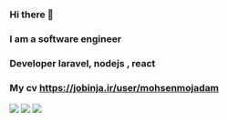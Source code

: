### Hi there 👋

### I am a software engineer
### Developer laravel, nodejs , react
### My cv https://jobinja.ir/user/mohsenmojadam
<a href="https://github.com/mohsenmojadam2019">
<img align="center" src="https://github-readme-stats.vercel.app/api?username=mohsenmojadam2019&theme=dracula&show_icons=true&count_private=true&include_all_commits=true" /></a>
<a>
<img align="center" src="https://thumb.jobinjacdn.com/2EwXKIrSpaqdv8BcsWiDkQrACC0=/256x256/filters:strip_exif():format(jpeg)/https://storage.jobinjacdn.com/other/js_avatar_image_blob/beb40c47-988d-481b-93d3-e8d9ae32147b/1_main.png" />
</a>
<a href="https://github.com/mohsenmojadam2019">
<img align="center" src="https://github-readme-stats.vercel.app/api/top-langs/?username=mohsenmojadam2019&theme=dracula" />
</a>

